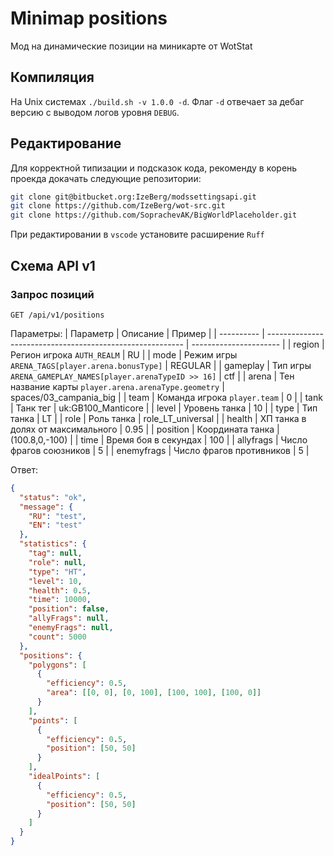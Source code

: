 # Minimap positions
Мод на динамические позиции на миникарте от WotStat

## Компиляция 
На Unix системах `./build.sh -v 1.0.0 -d`. Флаг `-d` отвечает за дебаг версию с выводом логов уровня `DEBUG`.

## Редактирование
Для корректной типизации и подсказок кода, рекоменду в корень проекда докачать следующие репозитории:

```bash
git clone git@bitbucket.org:IzeBerg/modssettingsapi.git
git clone https://github.com/IzeBerg/wot-src.git
git clone https://github.com/SoprachevAK/BigWorldPlaceholder.git
```

При редактировании в `vscode` установите расширение `Ruff`

## Схема API v1
### Запрос позиций
`GET /api/v1/positions`

Параметры:
| Параметр   | Описание                                                  | Пример                 |
| ---------- | --------------------------------------------------------- | ---------------------- |
| region     | Регион игрока `AUTH_REALM`                                | RU                     |
| mode       | Режим игры `ARENA_TAGS[player.arena.bonusType]`           | REGULAR                |
| gameplay   | Тип игры `ARENA_GAMEPLAY_NAMES[player.arenaTypeID >> 16]` | сtf                    |
| arena      | Тен название карты `player.arena.arenaType.geometry`      | spaces/03_campania_big |
| team       | Команда игрока `player.team`                              | 0                      |
| tank       | Танк тег                                                  | uk:GB100_Manticore     |
| level      | Уровень танка                                             | 10                     |
| type       | Тип танка                                                 | LT                     |
| role       | Роль танка                                                | role_LT_universal      |
| health     | ХП танка в долях от максимального                         | 0.95                   |
| position   | Координата танка                                          | (100.8,0,-100)         |
| time       | Время боя в секундах                                      | 100                    |
| allyfrags  | Число фрагов союзников                                    | 5                      |
| enemyfrags | Число фрагов противников                                  | 5                      |

Ответ:
```json
{
  "status": "ok",
  "message": {
    "RU": "test",
    "EN": "test"
  },
  "statistics": {
    "tag": null,
    "role": null,
    "type": "HT",
    "level": 10,
    "health": 0.5,
    "time": 10000,
    "position": false,
    "allyFrags": null,
    "enemyFrags": null,
    "count": 5000
  },
  "positions": {
    "polygons": [
      {
        "efficiency": 0.5,
        "area": [[0, 0], [0, 100], [100, 100], [100, 0]]
      }
    ],
    "points": [
      {
        "efficiency": 0.5,
        "position": [50, 50]
      }
    ],
    "idealPoints": [
      {
        "efficiency": 0.5,
        "position": [50, 50]
      }
    ]
  }
}
```